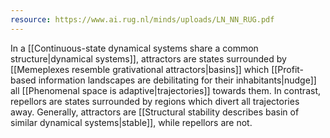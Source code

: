```yaml
---
resource: https://www.ai.rug.nl/minds/uploads/LN_NN_RUG.pdf
---
```


In a [[Continuous-state dynamical systems share a common structure|dynamical systems]], attractors are states surrounded by [[Memeplexes resemble grativational attractors|basins]] which [[Profit-based information landscapes are debilitating for their inhabitants|nudge]] all [[Phenomenal space is adaptive|trajectories]] towards them. In contrast, repellors are states surrounded by regions which divert all trajectories away. Generally, attractors are [[Structural stability describes basin of similar dynamical systems|stable]], while repellors are not.